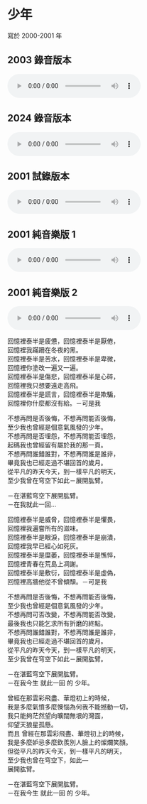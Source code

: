 # 少年

寫於 2000-2001 年

## 2003 錄音版本

<audio src="zk3_2003.mp3" controls>
Your browser does not support the audio element.
</audio>

## 2024 錄音版本

<audio src="zk3_2024_0216.m4a" controls>
Your browser does not support the audio element.
</audio>

## 2001 試錄版本

<audio src="zk3_2001_vocal.mp3" controls>
Your browser does not support the audio element.
</audio>

## 2001 純音樂版 1

<audio src="zk3_2021_1.mp3" controls>
Your browser does not support the audio element.
</audio>

## 2001 純音樂版 2

<audio src="zk3_2021_2.mp3" controls>
Your browser does not support the audio element.
</audio>



回憶裡泰半是疲憊，回憶裡泰半是厭倦，<br>
回憶裡我蹣跚在冬夜的黑。<br>
回憶裡泰半是苦水，回憶裡泰半是卑微，<br>
回憶裡你塗改一遍又一遍。<br>
回憶裡泰半是傷悲，回憶裡泰半是心碎，<br>
回憶裡我只想要遠走高飛。<br>
回憶裡泰半是謊言，回憶裡泰半是欺騙，<br>
回憶裡你什麼都沒有給。－可是我<br>

不想再問是否後悔，不想再問能否後悔，<br>
至少我也曾經是個意氣風發的少年。<br>
不想再問是否埋怨，不想再問能否埋怨，<br>
起碼我也曾經留有屬於我的那一頁。<br>
不想再問誰錯誰對，不想再問誰是誰非，<br>
畢竟我也已經走過不堪回首的歲月。<br>
從平凡的昨天今天，到一樣平凡的明天，<br>
至少我曾在穹空下如此－展開肱臂。<br>

－在湛藍穹空下展開肱臂。<br>
－在我就此一回…<br>

回憶裡泰半是威脅，回憶裡泰半是懼畏，<br>
回憶裡我遍嘗所有的滋味。<br>
回憶裡泰半是眼淚，回憶裡泰半是崩潰，<br>
回憶裡我早已經心如死灰。<br>
回憶裡泰半是糜萎，回憶裡泰半是憔悴，<br>
回憶裡青春在荒島上凋謝。<br>
回憶裡泰半是敷衍，回憶裡泰半是虛偽，<br>
回憶裡高牆他從不曾傾頹。－可是我<br>

不想再問是否後悔，不想再問能否後悔，<br>
至少我也曾經是個意氣風發的少年。<br>
不想再問可否改變，不想再問能否改變，<br>
最後我也只能乞求所有折磨的終點。<br>
不想再問誰錯誰對，不想再問誰是誰非，<br>
畢竟我也已經走過不堪回首的歲月。<br>
從平凡的昨天今天，到一樣平凡的明天，<br>
至少我曾在穹空下如此－展開肱臂。<br>

－在湛藍穹空下展開肱臂。<br>
－在我今生 就此一回 的 少年。<br>

曾經在那雲彩飛盡、華燈初上的時候，<br>
我是多麼氣憤多麼懊惱為何我不能撼動一切，<br>
我只能夠茫然望向曠闊無垠的灣面，<br>
仰望天狼星孤懸。<br>
而且 曾經在那雲彩飛盡、華燈初上的時候，<br>
我是多麼妒忌多麼欽羨別人臉上的燦爛笑顏。<br>
但從平凡的昨天今天，到一樣平凡的明天，<br>
至少我也曾在穹空下，如此—<br>
展開肱臂。<br>

－在湛藍穹空下展開肱臂。<br>
－在我今生 就此一回 的 少年。<br>